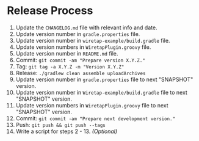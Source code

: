 Release Process
===============

 1. Update the `CHANGELOG.md` file with relevant info and date.
 2. Update version number in `gradle.properties` file.
 3. Update version number in `wiretap-example/build.gradle` file.
 4. Update version numbers in `WiretapPlugin.groovy` file.
 5. Update version number in `README.md` file.
 6. Commit: `git commit -am "Prepare version X.Y.Z."`
 7. Tag: `git tag -a X.Y.Z -m "Version X.Y.Z"`
 8. Release: `./gradlew clean assemble uploadArchives`
 9. Update version number in `gradle.properties` file to next "SNAPSHOT" version.
 10. Update version number in `Wiretap-example/build.gradle` file to next "SNAPSHOT" version.
 11. Update version numbers in `WiretapPlugin.groovy` file to next "SNAPSHOT" version.
 12. Commit: `git commit -am "Prepare next development version."`
 13. Push: `git push && git push --tags`
 14. Write a script for steps 2 - 13. *(Optional)*
